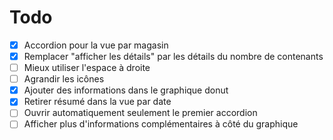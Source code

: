 # Todo

- [x] Accordion pour la vue par magasin
- [x] Remplacer "afficher les détails" par les détails du nombre de contenants
- [ ] Mieux utiliser l'espace à droite
- [ ] Agrandir les icônes
- [x] Ajouter des informations dans le graphique donut
- [x] Retirer résumé dans la vue par date
- [ ] Ouvrir automatiquement seulement le premier accordion
- [ ] Afficher plus d'informations complémentaires à côté du graphique
